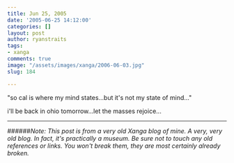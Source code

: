 ```yaml
---
title: Jun 25, 2005
date: '2005-06-25 14:12:00'
categories: []
layout: post
author: ryanstraits
tags:
- xanga
comments: true
image: "/assets/images/xanga/2006-06-03.jpg"
slug: 184

---
```

"so cal is where my mind states...but it's not my state of mind..."

i'll be back in ohio tomorrow...let the masses rejoice...

<!-- break -->

---

######*Note: This post is from a very old Xanga blog of mine. A very, very old blog. In fact, it's practically a museum. Be sure not to touch any old references or links. You won't break them, they are most certainly already broken.*